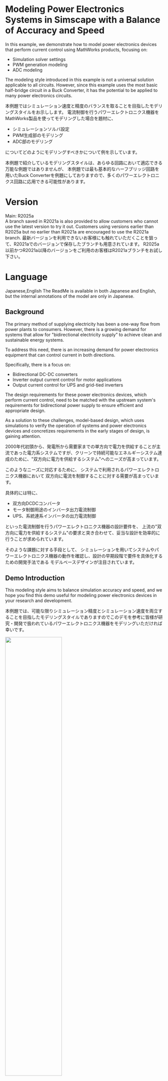 # Modeling Power Electronics Systems in Simscape with a Balance of Accuracy and Speed 

In this example, we demonstrate how to model power electronics devices that perform current control using MathWorks products, focusing on:

- Simulation solver settings
- PWM generation modeling
- ADC modeling

The modeling style introduced in this example is not a universal solution applicable to all circuits. 
However, since this example uses the most basic half-bridge circuit in a Buck Converter, it has the potential to be applied to many power electronics circuits.

本例題ではシミュレーション速度と精度のバランスを取ることを目指したモデリングスタイルをお示しします。
電流制御を行うパワーエレクトロニクス機器をMathWorks製品を使ってモデリングした場合を題材に、
- シミュレーションソルバ設定
- PWM生成部のモデリング
- ADC部のモデリング

についてどのようにモデリングすべきかについて例を示しています。

本例題で紹介しているモデリングスタイルは、あらゆる回路において適応できる万能な例題ではありませんが、
本例題では最も基本的なハーフブリッジ回路を用いたBuck Converterを例題にしておりますので、多くのパワーエレクトロニクス回路に応用できる可能性があります。

# Version
Main: R2025a<br>
A branch saved in R2021a is also provided to allow customers who cannot use the latest version to try it out.
Customers using versions earlier than R2025a but no earlier than R2021a are encouraged to use the R2021a branch.
最新バージョンを利用できないお客様にも触れていただくことを狙って、R2021aでのバージョンで保存したブランチも用意されています。
R2025a以前かつR2021a以降のバージョンをご利用のお客様はR2021aブランチをお試し下さい。
# Language
Japanese,English
The ReadMe is available in both Japanese and English, but the internal annotations of the model are only in Japanese.

## Background
The primary method of supplying electricity has been a one-way flow from power plants to consumers. However, there is a growing demand for systems that allow for "bidirectional electricity supply" to achieve clean and sustainable energy systems.

To address this need, there is an increasing demand for power electronics equipment that can control current in both directions.

Specifically, there is a focus on:
- Bidirectional DC-DC converters
- Inverter output current control for motor applications
- Output current control for UPS and grid-tied inverters

The design requirements for these power electronics devices, which perform current control, need to be matched with the upstream system's requirements for bidirectional power supply to ensure efficient and appropriate design.

As a solution to these challenges, model-based design, which uses simulations to verify the operation of systems and power electronics devices and concretizes requirements in the early stages of design, is gaining attention.

2000年代初頭から、発電所から需要家までの単方向で電力を供給することが主流であった電力系システムですが、クリーンで持続可能なエネルギーシステム達成のために、"双方向に電力を供給するシステム"へのニーズが高まっています。

このようなニーズに対応するために、
システムで利用されるパワーエレクトロニクス機器において
双方向に電流を制御することに対する需要が高まっています。

具体的には特に、
- 双方向DCDCコンバータ
- モータ制御用途のインバータ出力電流制御
- UPS、系統連系インバータの出力電流制御

といった電流制御を行うパワーエレクトロニクス機器の設計要件を、
上流の"双方向に電力を供給するシステム"の要求と突き合わせて、妥当な設計を効率的に行うことが求められています。

そのような課題に対する手段として、
シミュレーションを用いてシステムやパワーエレクトロニクス機器の動作を確認し、設計の早期段階で要件を具体化するための開発手法である
モデルベースデザインが注目されています。
## Demo Introduction

This modeling style aims to balance simulation accuracy and speed, and we hope you find this demo useful for modeling power electronics devices in your research and development.

本例題では、可能な限りシミュレーション精度とシミュレーション速度を両立することを目指したモデリングスタイルでありますのでこのデモを参考に皆様が研究・開発で扱われているパワーエレクトロニクス機器をモデリングいただければ幸いです。

 <img src=https://user-images.githubusercontent.com/62166747/153810086-c810ee2a-48d8-44cb-84f9-69b1c4fd83dc.PNG width="60%" height="60%"
 />
 <img src=https://user-images.githubusercontent.com/62166747/153804864-ed1d8fee-7aaa-4ad6-a096-7b74018feee3.gif
 width="600" height="450"
 />

### How to Run
==
1. Open the Project file in this repository and open one of the models saved in the Models folder.
2. Run the simulation and check the waveform in the data inspector.
==
1. このリポイトリのProjectファイルを開いて、Modelsフォルダに保存されているモデルのいずれかを開きます。
2. シミュレーションを実行してデータインスペクターで波形を確認します。

## Model File Introduction:
### BidirectionalCurrentControlConverter.slx
This model represents a bidirectional converter using a simple half-bridge circuit and achieves current control with a control model based on a simple PI controller.
Comments explaining the modeling style and solver settings are written in Japanese within each subsystem hierarchy of the model file.

双方向のコンバータをシンプルなハーフブリッジで表現した回路モデルを制御対象とし、
シンプルなPIコントローラをベースとした制御モデルによって電流制御を実現しているモデルです。

モデリングスタイルやソルバの設定については、モデルファイル内の各サブシステム階層にわかれて
解説のコメントが日本語で記述されています。

![2025-07-17_13-01-51](/uploads/5d453f3b7e71e3e6426c4ec7bb03eaaa/2025-07-17_13-01-51.PNG)

### BuckConverter_accuracy_oriented.slx/BuckConverter_speed_oriented.slx

![2025-07-17_13-17-14](/uploads/d420859d7c676bed1edda68a006054b9/2025-07-17_13-17-14.PNG)

The BuckConverter_accuracy_oriented.slx model partially references an example model officially provided by MathWorks.
In this sample, the power MOSFET library uses the[Nch-MOSFET](https://jp.mathworks.com/help/sps/ref/nchannelmosfet.html)Block

In contrast, the BuckConverter_speed_oriented.slx model replaces the power MOSFET library with [MOSFET(Ideal,Switching)](https://jp.mathworks.com/help/sps/ref/mosfetidealswitching.html).

The Nch-MOSFET block provides a detailed switching device representation, including gate-voltage rise dynamics.
This enables highly accurate and detailed switching behavior, but it also requires a shorter simulation step size, which can slow down simulation speed.

If the goal of the simulation is to verify the consistency of the circuit configuration, control structure, and control parameters,
it is recommended to use ideal switching blocks such as [MOSFET(Ideal,Switching)](https://jp.mathworks.com/help/sps/ref/mosfetidealswitching.html)
Although this simplifies the switching behavior, it still provides sufficient accuracy for tuning control parameters,
allowing a better balance between simulation speed and accuracy.

In addition to the change in the power MOSFET library, the following modifications were also made to achieve a speed-oriented model:
+ PWM generation section
+ A/D conversion section
+ Insertion of a Rate Transition block between the control model and the circuit model to explicitly specify execution rates
These adjustments collectively result in a model optimized for simulation speed.

By running the **CheckSimulationSpeed.m** script, you can compare the execution times of the two models.


BuckConverter_accuracy_oriented.slxは下記の公開サンプルを参考に作成されています。
こちらのサンプルではパワーMOSFETライブラリに
[Nch-MOSFET](https://jp.mathworks.com/help/sps/ref/nchannelmosfet.html)
ライブラリが利用されています。
https://jp.mathworks.com/help/sps/ug/buck-converter_example-ee_switching_power_supply.html

一方BuckConverter_speed_oriented.slxモデルは
パワーMOSFETライブラリを[MOSFET(Ideal,Switching)](https://jp.mathworks.com/help/sps/ref/mosfetidealswitching.html)に変更しています。

[Nch-MOSFET](https://jp.mathworks.com/help/sps/ref/nchannelmosfet.html)はゲート電圧の立ち上がりダイナミクスまで詳細に表現したスイッチングデバイスであるため、厳密で詳細度の高いスイッチング表現が可能ですがその分シミュレーションステップの刻み幅が短くなり、シミュレーション速度低下を招くことがあります。

シミュレーションの目的が回路構成と制御構成および制御パラメータの整合性確認であれば、パワー半導体は[MOSFET(Ideal,Switching)](https://jp.mathworks.com/help/sps/ref/mosfetidealswitching.html)に代表される
**'理想スイッチングライブラリ'ブロックを利用することをおすすめします。**

これにより、スイッチングの挙動は簡略化されますが、
制御パラメータを調整するには十分な精度を得ることができるためシミュレーション速度と精度を両立性を高めることができます。

パワーMOSFETライブラリ以外にも、
・PWM生成部
・AD変換部
・制御モデルと回路モデルの間にRate Transition Blockを挿入し、実行レートを明示的に指定する
といった変更が加えられており、それにより速度を優先したモデルになっています。

**CheckSimulationSpeed.m** スクリプトを実行することで両者のモデルの実行時間を比較することができます。

### SinglePhaseInverter.slx
![2025-09-25_18-44-27](/uploads/236dc1ae8d05947ce855ed66972062ea/2025-09-25_18-44-27.PNG)
This is a full-bridge inverter modeling example assuming a single-phase grid-connected inverter.
When generating a voltage output synchronized with the grid voltage, a PLL (Phase-Locked Loop) is normally used.
However, since the objective of this example is to represent only the current control system,
please note that this part has been simplified in the sample.
No feedback loop is modeled to track variations in the grid voltage.

単相の系統連系インバータを想定したフルブリッジインバータモデリング例です。
系統電圧に同期する電圧出力を行う際は本来PLLを用います。
しかし、今回の例ではあくまで電流制御系のみを表現したかったのでこのサンプルではその部分が簡略化されている点には注意が必要です。
系統電圧の変動に追従するようなフィードバックループはモデリングされていません。


# Required Toolboxes
MATLAB&reg;/
Simulink&reg;/
Simscape&trade;/
Simscape Electrical&trade;/

# Recomend Toolbox
Control System Toolbox&trade; 

モデルの伝達関数を表示するのに必要です。
It is needed to display the transfer function of the model.

# Reference

[1]: Ricardo P. Aguilera et al. (2018). Digital Implementation of PI and Resonant Controller. In FREDE BLAABJERG(Eds.) CONTROL OF POWER ELECTRONIC CONVERTERS AND SYSTEMS volume1. Academic Press, pp.56-61

[2]: Dead-time  Voltage  Error Correction  with Parallel Disturbance Observers  for High  Performance  V/f  Control 
http://itohserver01.nagaokaut.ac.jp/itohlab/paper/2007/IAS2007/hoshino.pdf

# Copyright
Copyright 2021 - 2025 The MathWorks, Inc.